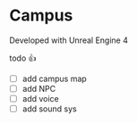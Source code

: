 # Campus

Developed with Unreal Engine 4

todo 👍

* [ ] add campus map
* [ ] add NPC
* [ ] add voice
* [ ] add sound sys

